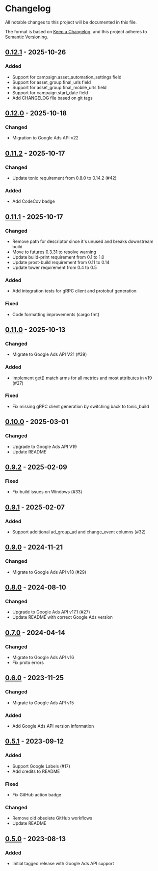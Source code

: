 # Changelog

All notable changes to this project will be documented in this file.

The format is based on [Keep a Changelog](https://keepachangelog.com/en/1.0.0/),
and this project adheres to [Semantic Versioning](https://semver.org/spec/v2.0.0.html).

## [0.12.1] - 2025-10-26

### Added
- Support for campaign.asset_automation_settings field
- Support for asset_group.final_urls field
- Support for asset_group.final_mobile_urls field
- Support for campaign.start_date field
- Add CHANGELOG file based on git tags

## [0.12.0] - 2025-10-18

### Changed
- Migration to Google Ads API v22

## [0.11.2] - 2025-10-17

### Changed
- Update tonic requirement from 0.8.0 to 0.14.2 (#42)

### Added
- Add CodeCov badge

## [0.11.1] - 2025-10-17

### Changed
- Remove path for descriptor since it's unused and breaks downstream build
- Move to futures 0.3.31 to resolve warning
- Update build-print requirement from 0.1 to 1.0
- Update prost-build requirement from 0.11 to 0.14
- Update tower requirement from 0.4 to 0.5

### Added
- Add integration tests for gRPC client and protobuf generation

### Fixed
- Code formatting improvements (cargo fmt)

## [0.11.0] - 2025-10-13

### Changed
- Migrate to Google Ads API V21 (#39)

### Added
- Implement get() match arms for all metrics and most attributes in v19 (#37)

### Fixed
- Fix missing gRPC client generation by switching back to tonic_build

## [0.10.0] - 2025-03-01

### Changed
- Upgrade to Google Ads API V19
- Update README

## [0.9.2] - 2025-02-09

### Fixed
- Fix build issues on Windows (#33)

## [0.9.1] - 2025-02-07

### Added
- Support additional ad_group_ad and change_event columns (#32)

## [0.9.0] - 2024-11-21

### Changed
- Migrate to Google Ads API v18 (#29)

## [0.8.0] - 2024-08-10

### Changed
- Upgrade to Google Ads API v17.1 (#27)
- Update README with correct Google Ads version

## [0.7.0] - 2024-04-14

### Changed
- Migrate to Google Ads API v16
- Fix proto errors

## [0.6.0] - 2023-11-25

### Changed
- Migrate to Google Ads API v15

### Added
- Add Google Ads API version information

## [0.5.1] - 2023-09-12

### Added
- Support Google Labels (#17)
- Add credits to README

### Fixed
- Fix GitHub action badge

### Changed
- Remove old obsolete GitHub workflows
- Update README

## [0.5.0] - 2023-08-13

### Added
- Initial tagged release with Google Ads API support

[0.12.1]: https://github.com/mhuang74/googleads-rs/compare/v0.12.0...v0.12.1
[0.12.0]: https://github.com/mhuang74/googleads-rs/compare/v0.11.2...v0.12.0
[0.11.2]: https://github.com/mhuang74/googleads-rs/compare/v0.11.1...v0.11.2
[0.11.1]: https://github.com/mhuang74/googleads-rs/compare/v0.11.0...v0.11.1
[0.11.0]: https://github.com/mhuang74/googleads-rs/compare/v0.10.0...v0.11.0
[0.10.0]: https://github.com/mhuang74/googleads-rs/compare/v0.9.2...v0.10.0
[0.9.2]: https://github.com/mhuang74/googleads-rs/compare/v0.9.1...v0.9.2
[0.9.1]: https://github.com/mhuang74/googleads-rs/compare/v0.9.0...v0.9.1
[0.9.0]: https://github.com/mhuang74/googleads-rs/compare/v0.8.0...v0.9.0
[0.8.0]: https://github.com/mhuang74/googleads-rs/compare/v0.7.0...v0.8.0
[0.7.0]: https://github.com/mhuang74/googleads-rs/compare/v0.6.0...v0.7.0
[0.6.0]: https://github.com/mhuang74/googleads-rs/compare/v0.5.1...v0.6.0
[0.5.1]: https://github.com/mhuang74/googleads-rs/compare/v0.5.0...v0.5.1
[0.5.0]: https://github.com/mhuang74/googleads-rs/releases/tag/v0.5.0
